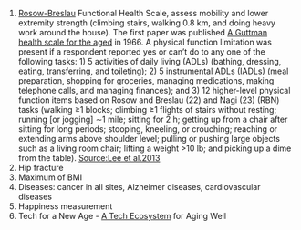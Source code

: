 1. [Rosow-Breslau](http://archinte.jamanetwork.com/article.aspx?articleid=485543) Functional Health Scale, assess mobility and lower extremity strength (climbing stairs, walking 0.8 km, and doing heavy work around the house). 
The first paper was published [A Guttman health scale for the aged](http://geronj.oxfordjournals.org/content/21/4/556.long) in 1966.
A physical function limitation was present if a respondent reported yes or can’t do to any one of the following tasks: 1) 5 activities of daily living (ADLs) (bathing, dressing, eating, transferring, and toileting); 2) 5 instrumental ADLs (IADLs) (meal preparation, shopping for groceries, managing medications, making telephone calls, and managing finances); and 3) 12 higher-level physical function items based on Rosow and Breslau (22) and Nagi (23) (RBN) tasks (walking ≥1 blocks; climbing ≥1 flights of stairs without resting; running [or jogging] ∼1 mile; sitting for 2 h; getting up from a chair after sitting for long periods; stooping, kneeling, or crouching; reaching or extending arms above shoulder level; pulling or pushing large objects such as a living room chair; lifting a weight >10 lb; and picking up a dime from the table). [Source:Lee et al.2013](http://science.report/author/i-rosow/)
2. Hip fracture
3. Maximum of BMI
4. Diseases: cancer in all sites, Alzheimer diseases, cardiovascular diseases 
5. Happiness measurement 
6. Tech for a New Age - [A Tech Ecosystem](http://paidpost.nytimes.com/philips/living-health/tech-for-a-new-age.html) for Aging Well
